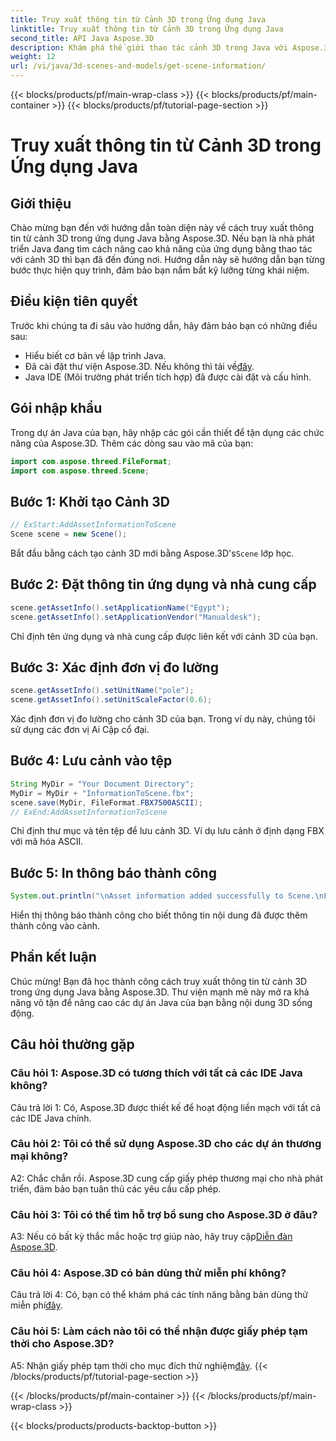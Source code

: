 ```yaml
---
title: Truy xuất thông tin từ Cảnh 3D trong Ứng dụng Java
linktitle: Truy xuất thông tin từ Cảnh 3D trong Ứng dụng Java
second_title: API Java Aspose.3D
description: Khám phá thế giới thao tác cảnh 3D trong Java với Aspose.3D. Hướng dẫn này hướng dẫn bạn cách lấy thông tin từng bước.
weight: 12
url: /vi/java/3d-scenes-and-models/get-scene-information/
---
```


{{< blocks/products/pf/main-wrap-class >}}
{{< blocks/products/pf/main-container >}}
{{< blocks/products/pf/tutorial-page-section >}}

# Truy xuất thông tin từ Cảnh 3D trong Ứng dụng Java

## Giới thiệu

Chào mừng bạn đến với hướng dẫn toàn diện này về cách truy xuất thông tin từ cảnh 3D trong ứng dụng Java bằng Aspose.3D. Nếu bạn là nhà phát triển Java đang tìm cách nâng cao khả năng của ứng dụng bằng thao tác với cảnh 3D thì bạn đã đến đúng nơi. Hướng dẫn này sẽ hướng dẫn bạn từng bước thực hiện quy trình, đảm bảo bạn nắm bắt kỹ lưỡng từng khái niệm.

## Điều kiện tiên quyết

Trước khi chúng ta đi sâu vào hướng dẫn, hãy đảm bảo bạn có những điều sau:

- Hiểu biết cơ bản về lập trình Java.
-  Đã cài đặt thư viện Aspose.3D. Nếu không thì tải về[đây](https://releases.aspose.com/3d/java/).
- Java IDE (Môi trường phát triển tích hợp) đã được cài đặt và cấu hình.

## Gói nhập khẩu

Trong dự án Java của bạn, hãy nhập các gói cần thiết để tận dụng các chức năng của Aspose.3D. Thêm các dòng sau vào mã của bạn:

```java
import com.aspose.threed.FileFormat;
import com.aspose.threed.Scene;
```

## Bước 1: Khởi tạo Cảnh 3D

```java
// ExStart:AddAssetInformationToScene
Scene scene = new Scene();
```

 Bắt đầu bằng cách tạo cảnh 3D mới bằng Aspose.3D's`Scene` lớp học.

## Bước 2: Đặt thông tin ứng dụng và nhà cung cấp

```java
scene.getAssetInfo().setApplicationName("Egypt");
scene.getAssetInfo().setApplicationVendor("Manualdesk");
```

Chỉ định tên ứng dụng và nhà cung cấp được liên kết với cảnh 3D của bạn.

## Bước 3: Xác định đơn vị đo lường

```java
scene.getAssetInfo().setUnitName("pole");
scene.getAssetInfo().setUnitScaleFactor(0.6);
```

Xác định đơn vị đo lường cho cảnh 3D của bạn. Trong ví dụ này, chúng tôi sử dụng các đơn vị Ai Cập cổ đại.

## Bước 4: Lưu cảnh vào tệp

```java
String MyDir = "Your Document Directory";
MyDir = MyDir + "InformationToScene.fbx";
scene.save(MyDir, FileFormat.FBX7500ASCII);
// ExEnd:AddAssetInformationToScene
```

Chỉ định thư mục và tên tệp để lưu cảnh 3D. Ví dụ lưu cảnh ở định dạng FBX với mã hóa ASCII.

## Bước 5: In thông báo thành công

```java
System.out.println("\nAsset information added successfully to Scene.\nFile saved at " + MyDir);
```

Hiển thị thông báo thành công cho biết thông tin nội dung đã được thêm thành công vào cảnh.

## Phần kết luận

Chúc mừng! Bạn đã học thành công cách truy xuất thông tin từ cảnh 3D trong ứng dụng Java bằng Aspose.3D. Thư viện mạnh mẽ này mở ra khả năng vô tận để nâng cao các dự án Java của bạn bằng nội dung 3D sống động.

## Câu hỏi thường gặp

### Câu hỏi 1: Aspose.3D có tương thích với tất cả các IDE Java không?

Câu trả lời 1: Có, Aspose.3D được thiết kế để hoạt động liền mạch với tất cả các IDE Java chính.

### Câu hỏi 2: Tôi có thể sử dụng Aspose.3D cho các dự án thương mại không?

A2: Chắc chắn rồi. Aspose.3D cung cấp giấy phép thương mại cho nhà phát triển, đảm bảo bạn tuân thủ các yêu cầu cấp phép.

### Câu hỏi 3: Tôi có thể tìm hỗ trợ bổ sung cho Aspose.3D ở đâu?

 A3: Nếu có bất kỳ thắc mắc hoặc trợ giúp nào, hãy truy cập[Diễn đàn Aspose.3D](https://forum.aspose.com/c/3d/18).

### Câu hỏi 4: Aspose.3D có bản dùng thử miễn phí không?

 Câu trả lời 4: Có, bạn có thể khám phá các tính năng bằng bản dùng thử miễn phí[đây](https://releases.aspose.com/).

### Câu hỏi 5: Làm cách nào tôi có thể nhận được giấy phép tạm thời cho Aspose.3D?

 A5: Nhận giấy phép tạm thời cho mục đích thử nghiệm[đây](https://purchase.aspose.com/temporary-license/).
{{< /blocks/products/pf/tutorial-page-section >}}

{{< /blocks/products/pf/main-container >}}
{{< /blocks/products/pf/main-wrap-class >}}

{{< blocks/products/products-backtop-button >}}
